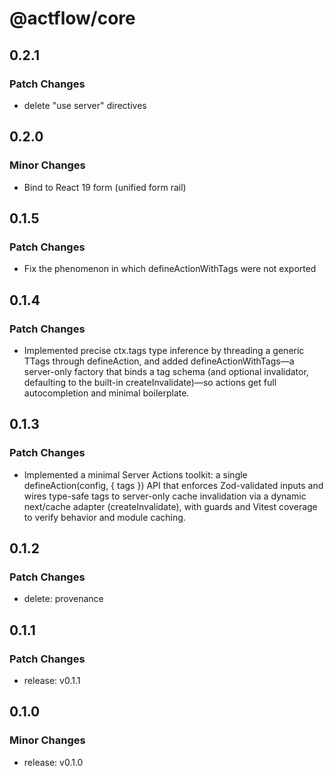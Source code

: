 # @actflow/core

## 0.2.1

### Patch Changes

- delete "use server" directives

## 0.2.0

### Minor Changes

- Bind to React 19 form (unified form rail)

## 0.1.5

### Patch Changes

- Fix the phenomenon in which defineActionWithTags were not exported

## 0.1.4

### Patch Changes

- Implemented precise ctx.tags type inference by threading a generic TTags through defineAction, and added defineActionWithTags—a server-only factory that binds a tag schema (and optional invalidator, defaulting to the built-in createInvalidate)—so actions get full autocompletion and minimal boilerplate.

## 0.1.3

### Patch Changes

- Implemented a minimal Server Actions toolkit: a single defineAction(config, { tags }) API that enforces Zod-validated inputs and wires type-safe tags to server-only cache invalidation via a dynamic next/cache adapter (createInvalidate), with guards and Vitest coverage to verify behavior and module caching.

## 0.1.2

### Patch Changes

- delete: provenance

## 0.1.1

### Patch Changes

- release: v0.1.1

## 0.1.0

### Minor Changes

- release: v0.1.0
